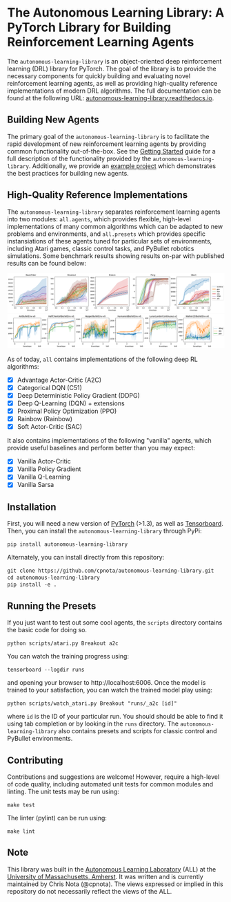# The Autonomous Learning Library: A PyTorch Library for Building Reinforcement Learning Agents

The `autonomous-learning-library` is an object-oriented deep reinforcement learning (DRL) library for PyTorch.
The goal of the library is to provide the necessary components for quickly building and evaluating novel reinforcement learning agents,
as well as providing high-quality reference implementations of modern DRL algorithms.
The full documentation can be found at the following URL: [autonomous-learning-library.readthedocs.io](autonomous-learning-library.readthedocs.io).

## Building New Agents

The primary goal of the `autonomous-learning-library` is to facilitate the rapid development of new reinforcement learning agents by providing common functionality out-of-the-box.
See the [Getting Started](autonomous-learning-library.readthedocs.io) guide for a full description of the functionality provided by the `autonomous-learning-library`.
Additionally, we provide an [example project](https://github.com/cpnota/all-example-project) which demonstrates the best practices for building new agents.

## High-Quality Reference Implementations

The `autonomous-learning-library` separates reinforcement learning agents into two modules: `all.agents`, which provides flexible, high-level implementations of many common algorithms which can be adapted to new problems and environments, and `all.presets` which provides specific instansiations of these agents tuned for particular sets of environments, including Atari games, classic control tasks, and PyBullet robotics simulations. Some benchmark results showing results on-par with published results can be found below:

![atari40](benchmarks/atari40.png)
![pybullet](benchmarks/pybullet.png)

As of today, `all` contains implementations of the following deep RL algorithms:

- [x] Advantage Actor-Critic (A2C)
- [x] Categorical DQN (C51)
- [x] Deep Deterministic Policy Gradient (DDPG)
- [x] Deep Q-Learning (DQN) + extensions
- [x] Proximal Policy Optimization (PPO)
- [x] Rainbow (Rainbow)
- [x] Soft Actor-Critic (SAC)

It also contains implementations of the following "vanilla" agents, which provide useful baselines and perform better than you may expect:

- [x] Vanilla Actor-Critic
- [x] Vanilla Policy Gradient
- [x] Vanilla Q-Learning
- [x] Vanilla Sarsa

## Installation

First, you will need a new version of [PyTorch](https://pytorch.org) (>1.3), as well as [Tensorboard](https://pypi.org/project/tensorboard/).
Then, you can install the `autonomous-learning-library` through PyPi:

```
pip install autonomous-learning-library
```

Alternately, you can install directly from this repository:

```
git clone https://github.com/cpnota/autonomous-learning-library.git
cd autonomous-learning-library
pip install -e .
``` 

## Running the Presets

If you just want to test out some cool agents, the `scripts` directory contains the basic code for doing so.

```
python scripts/atari.py Breakout a2c
```

You can watch the training progress using:

```
tensorboard --logdir runs
```

and opening your browser to http://localhost:6006.
Once the model is trained to your satisfaction, you can watch the trained model play using:

```
python scripts/watch_atari.py Breakout "runs/_a2c [id]"
```

where `id` is the ID of your particular run. You should should be able to find it using tab completion or by looking in the `runs` directory.
The `autonomous-learning-library` also contains presets and scripts for classic control and PyBullet environments.

## Contributing

Contributions and suggestions are welcome!
However, require a high-level of code quality, including automated unit tests for common modules and linting.
The unit tests may be run using:

```
make test
```

The linter (pylint) can be run using:

```
make lint
```



## Note

This library was built in the [Autonomous Learning Laboratory](http://all.cs.umass.edu) (ALL) at the [University of Massachusetts, Amherst](https://www.umass.edu).
It was written and is currently maintained by Chris Nota (@cpnota).
The views expressed or implied in this repository do not necessarily reflect the views of the ALL.
